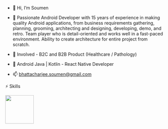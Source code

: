 - 👋 Hi, I’m Soumen
- 👀 Passionate Android Developer with 15 years of experience in making quality Android applications, from business
requirements gathering, planning, grooming, architecting and designing, developing, demo, and retro. Team player who
is detail-oriented and works well in a fast-paced environment. Ability to create architecture for entire project from scratch.

- 🔭 Involved - B2C and B2B Product (Healthcare / Pathology)

- 🌱 Android Java | Kotlin - React Native Developer
- 📫 bhattacharjee.soumen@gmail.com

⚡ Skills

  <a href="https://www.linux.org/" target="_blanfalse" />
    <img src="https://www.vectorlogo.zone/logos/linux/linux-icon.svg"  height="90" />
  </a>
 
 

<!--
**soumen321/soumen321** is a ✨ _special_ ✨ repository because its `README.md` (this file) appears on your GitHub profile.

Here are some ideas to get you started:

- 🔭 I’m currently working on ...
- 🌱 I’m currently learning ...
- 👯 I’m looking to collaborate on ...
- 🤔 I’m looking for help with ...
- 💬 Ask me about ...
- 📫 How to reach me: ...
- 😄 Pronouns: ...
- ⚡ Fun fact: ...
-->
